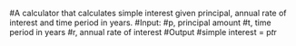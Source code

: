 #A calculator that calculates simple interest given principal, annual rate of interest and time period in years.
#Input:
#p, principal amount
#t, time period in years
#r, annual rate of interest
#Output
#simple interest = p*t*r
